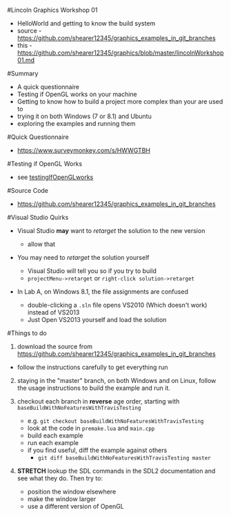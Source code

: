#Lincoln Graphics Workshop 01

- HelloWorld and getting to know the build system
- source - https://github.com/shearer12345/graphics_examples_in_git_branches
- this - https://github.com/shearer12345/graphics/blob/master/lincolnWorkshop01.md

#Summary

- A quick questionnaire
- Testing if OpenGL works on your machine
- Getting to know how to build a project more complex than your are used to
- trying it on both Windows (7 or 8.1) and Ubuntu
- exploring the examples and running them

#Quick Questionnaire

- https://www.surveymonkey.com/s/HWWGTBH

#Testing if OpenGL Works

- see [testingIfOpenGLworks](testingIfOpenGLworks.html)

#Source Code

- https://github.com/shearer12345/graphics_examples_in_git_branches

#Visual Studio Quirks

- Visual Studio **may** want to *retarget* the solution to the new version
    - allow that

- You may need to *retarget* the solution yourself
    - Visual Studio will tell you so if you try to build
    - `projectMenu->retarget` or `right-click solution->retarget`

- In Lab A, on Windows 8.1, the file assignments are confused
    - double-clicking a `.sln` file opens VS2010 (Which doesn't work) instead of VS2013
    - Just Open VS2013 yourself and load the solution

#Things to do

1) download the source from https://github.com/shearer12345/graphics_examples_in_git_branches
  - follow the instructions carefully to get everything run

2) staying in the "master" branch, on both Windows and on Linux, follow the usage instructions to build the example and run it.

3) checkout each branch in **reverse** age order, starting with `baseBuildWithNoFeaturesWithTravisTesting`
    - e.g. `git checkout baseBuildWithNoFeaturesWithTravisTesting`
    - look at the code in `premake.lua` and `main.cpp`
    - build each example
    - run each example
    - if you find useful, diff the example against others
        - `git diff baseBuildWithNoFeaturesWithTravisTesting master`

4) **STRETCH** lookup the SDL commands in the SDL2 documentation and see what they do. Then try to:
    - position the window elsewhere
    - make the window larger
    - use a different version of OpenGL
  
